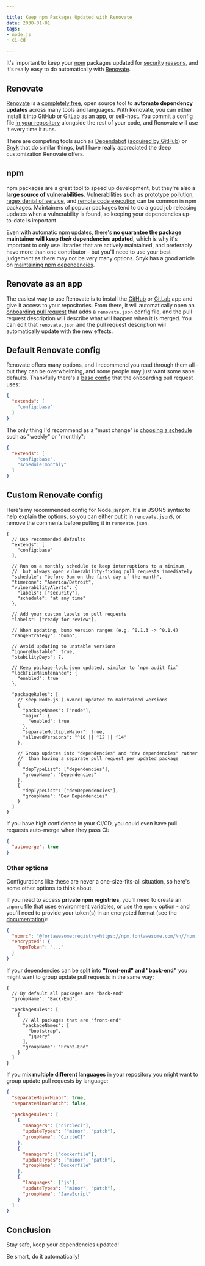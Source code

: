 ```yaml
---

title: Keep npm Packages Updated with Renovate
date: 2030-01-01
tags:
- node.js
- ci-cd

---
```


It's important to keep your [npm](https://www.npmjs.com/) packages updated for [security](https://snyk.io/blog/ten-npm-security-best-practices/) [reasons](https://snyk.io/blog/how-to-maintain-npm-dependencies-in-your-project/), and it's really easy to do automatically with [Renovate](https://renovate.whitesourcesoftware.com/).

## Renovate

[Renovate](https://renovate.whitesourcesoftware.com/) is a [completely free](https://renovate.whitesourcesoftware.com/blog/renovate-is-now-part-of-whitesource/), open source tool to **automate dependency updates** across many tools and languages. With Renovate, you can either install it into GitHub or GitLab as an app, or self-host. You commit a config file [in your repository](https://docs.renovatebot.com/configuration-options/) alongside the rest of your code, and Renovate will use it every time it runs.

There are competing tools such as [Dependabot](https://dependabot.com/) ([acquired by GitHub](https://dependabot.com/blog/hello-github/)) or [Snyk](https://snyk.io/blog/keep-your-dependencies-up-to-date-enable-auto-upgrades-with-snyk/) that do similar things, but I have really appreciated the deep customization Renovate offers.

## npm

npm packages are a great tool to speed up development, but they're also a **large source of vulnerabilities**. Vulnerabilities such as [prototype pollution](https://www.npmjs.com/advisories/782), [regex denial of service](https://www.npmjs.com/advisories/118), and [remote code execution](https://www.npmjs.com/advisories/1538) can be common in npm packages. Maintainers of popular packages tend to do a good job releasing updates when a vulnerability is found, so keeping your dependencies up-to-date is important.

Even with automatic npm updates, there's **no guarantee the package maintainer will keep _their_ dependencies updated**, which is why it's important to only use libraries that are actively maintained, and preferably have more than one contributor - but you'll need to use your best judgement as there may not be very many options. Snyk has a good article on [maintaining npm dependencies](https://snyk.io/blog/how-to-maintain-npm-dependencies-in-your-project/).

## Renovate as an app

The easiest way to use Renovate is to install the [GitHub](https://docs.renovatebot.com/install-github-app/) or [GitLab](https://docs.renovatebot.com/install-gitlab-app/) app and give it access to your repositories. From there, it will automatically open an [onboarding pull request](https://docs.renovatebot.com/configure-renovate/) that adds a `renovate.json` config file, and the pull request description will describe what will happen when it is merged. You can edit that `renovate.json` and the pull request description will automatically update with the new effects.

## Default Renovate config

Renovate offers many options, and I recommend you read through them all - but they can be overwhelming, and some people may just want some sane defaults. Thankfully there's a [base config](https://docs.renovatebot.com/presets-config/#configbase) that the onboarding pull request uses:

```json
{
  "extends": [
    "config:base"
  ]
}
```

The only thing I'd recommend as a "must change" is [choosing a schedule](https://docs.renovatebot.com/presets-schedule/) such as "weekly" or "monthly":

```json
{
  "extends": [
    "config:base",
    "schedule:monthly"
  ]
}
```

## Custom Renovate config

Here's my recommended config for Node.js/npm. It's in JSON5 syntax to help explain the options, so you can either put it in `renovate.json5`, or remove the comments before putting it in `renovate.json`.

```json5
{
  // Use recommended defaults
  "extends": [
    "config:base"
  ],

  // Run on a monthly schedule to keep interruptions to a minimum,
  //  but always open vulnerability-fixing pull requests immediately
  "schedule": "before 9am on the first day of the month",
  "timezone": "America/Detroit",
  "vulnerabilityAlerts": {
    "labels": ["security"],
    "schedule": "at any time"
  },

  // Add your custom labels to pull requests
  "labels": ["ready for review"],

  // When updating, bump version ranges (e.g. ^0.1.3 -> ^0.1.4)
  "rangeStrategy": "bump",

  // Avoid updating to unstable versions
  "ignoreUnstable": true,
  "stabilityDays": 7,

  // Keep package-lock.json updated, similar to `npm audit fix`
  "lockFileMaintenance": {
    "enabled": true
  },

  "packageRules": [
    // Keep Node.js (.nvmrc) updated to maintained versions
    {
      "packageNames": ["node"],
      "major": {
        "enabled": true
      },
      "separateMultipleMajor": true,
      "allowedVersions": "^10 || ^12 || ^14"
    },

    // Group updates into "dependencies" and "dev dependencies" rather
    //  than having a separate pull request per updated package
    {
      "depTypeList": ["dependencies"],
      "groupName": "Dependencies"
    },
    {
      "depTypeList": ["devDependencies"],
      "groupName": "Dev Dependencies"
    }
  ]
}
```

If you have high confidence in your CI/CD, you could even have pull requests auto-merge when they pass CI:

```json
{
  "automerge": true
}
```

### Other options

Configurations like these are never a one-size-fits-all situation, so here's some other options to think about.

If you need to access **private npm registries**, you'll need to create an `.npmrc` file that uses environment variables, or use the `npmrc` option - and you'll need to provide your token(s) in an encrypted format (see the [documentation](https://docs.renovatebot.com/private-modules/)):

```json
{
  "npmrc": "@fortawesome:registry=https://npm.fontawesome.com/\n//npm.fontawesome.com/:_authToken=${NPM_TOKEN}",
  "encrypted": {
    "npmToken": "..."
  }
}
```

If your dependencies can be split into **"front-end" and "back-end"** you might want to group update pull requests in the same way:

```json5
{
  // By default all packages are "back-end"
  "groupName": "Back-End",

  "packageRules": [
    {
      // All packages that are "front-end"
      "packageNames": [
        "bootstrap",
        "jquery"
      ],
      "groupName": "Front-End"
    }
  ]
}
```

If you mix **multiple different languages** in your repository you might want to group update pull requests by language:

```json
{
  "separateMajorMinor": true,
  "separateMinorPatch": false,

  "packageRules": [
    {
      "managers": ["circleci"],
      "updateTypes": ["minor", "patch"],
      "groupName": "CircleCI"
    },
    {
      "managers": ["dockerfile"],
      "updateTypes": ["minor", "patch"],
      "groupName": "Dockerfile"
    },
    {
      "languages": ["js"],
      "updateTypes": ["minor", "patch"],
      "groupName": "JavaScript"
    }
  ]
}
```

## Conclusion

Stay safe, keep your dependencies updated!

Be smart, do it automatically!

